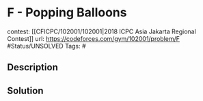 # F - Popping Balloons

contest: [[CFICPC/102001/102001|2018 ICPC Asia Jakarta Regional Contest]]
url: https://codeforces.com/gym/102001/problem/F
#Status/UNSOLVED
Tags: #

## Description

## Solution

